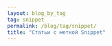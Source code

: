```yaml
---
layout: blog_by_tag
tag: snippet
permalink: /blog/tag/snippet/
title: "Статьи с меткой Snippet"
---
```


